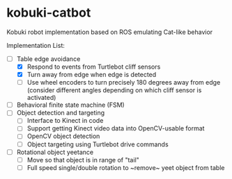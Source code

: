 # kobuki-catbot
Kobuki robot implementation based on ROS emulating Cat-like behavior

Implementation List:
- [ ] Table edge avoidance
  - [x] Respond to events from Turtlebot cliff sensors
  - [x] Turn away from edge when edge is detected
  - [ ] Use wheel encoders to turn precisely 180 degrees away from edge (consider different angles depending on which cliff sensor is activated)
- [ ] Behavioral finite state machine (FSM)
- [ ] Object detection and targeting
  - [ ] Interface to Kinect in code
  - [ ] Support getting Kinect video data into OpenCV-usable format
  - [ ] OpenCV object detection
  - [ ] Object targeting using Turtlebot drive commands
- [ ] Rotational object yeetance
  - [ ] Move so that object is in range of "tail"
  - [ ] Full speed single/double rotation to ~remove~ yeet object from table
